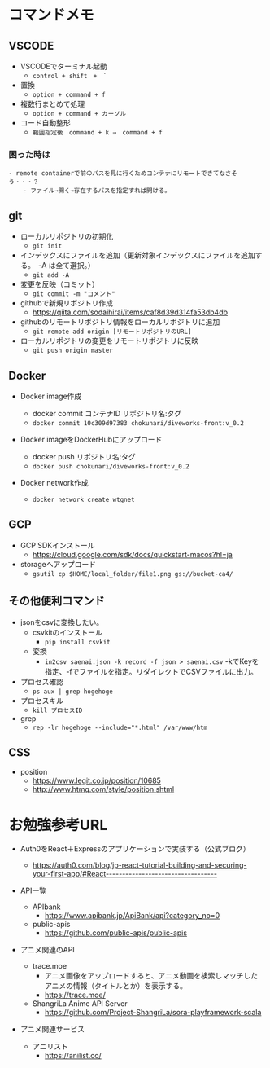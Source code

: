 # コマンドメモ
## VSCODE
- VSCODEでターミナル起動
    - ``control + shift　+　` ``
- 置換
    - `option + command + f`
- 複数行まとめて処理
    - `option + command + カーソル`
- コード自動整形
    - `範囲指定後　command + k →　command + f`
### 困った時は
    - remote containerで前のパスを見に行くためコンテナにリモートできてなさそう・・・？
        - ファイル→開く→存在するパスを指定すれば開ける。

## git
- ローカルリポジトリの初期化
    - `git init`
- インデックスにファイルを追加（更新対象インデックスにファイルを追加する。　-A は全て選択。）
    - `git add -A`
- 変更を反映（コミット）
    - `git commit -m "コメント"`
- githubで新規リポジトリ作成
    - https://qiita.com/sodaihirai/items/caf8d39d314fa53db4db
- githubのリモートリポジトリ情報をローカルリポジトリに追加
    - `git remote add origin [リモートリポジトリのURL]`
- ローカルリポジトリの変更をリモートリポジトリに反映
    - `git push origin master`

## Docker
- Docker image作成
    - docker commit コンテナID リポジトリ名:タグ
    - `docker commit 10c309d97383 chokunari/diveworks-front:v_0.2`

- Docker imageをDockerHubにアップロード
    - docker push リポジトリ名:タグ
    - `docker push chokunari/diveworks-front:v_0.2`
- Docker network作成
    - `docker network create wtgnet`

## GCP
- GCP SDKインストール
    - https://cloud.google.com/sdk/docs/quickstart-macos?hl=ja
- storageへアップロード
    - `gsutil cp $HOME/local_folder/file1.png gs://bucket-ca4/`

## その他便利コマンド
- jsonをcsvに変換したい。
    - csvkitのインストール
        - `pip install csvkit`
    - 変換
        - `in2csv saenai.json -k record -f json > saenai.csv`
        -kでKeyを指定、-fでファイルを指定。リダイレクトでCSVファイルに出力。
- プロセス確認
    - `ps aux | grep hogehoge`
- プロセスキル
    - `kill プロセスID`
- grep
    - `rep -lr hogehoge --include="*.html" /var/www/htm`

## CSS
- position
    - https://www.legit.co.jp/position/10685
    - http://www.htmq.com/style/position.shtml
    

# お勉強参考URL
- Auth0をReact＋Expressのアプリケーションで実装する（公式ブログ）
    - https://auth0.com/blog/jp-react-tutorial-building-and-securing-your-first-app/#React----------------------------------

- API一覧
    - APIbank
        - https://www.apibank.jp/ApiBank/api?category_no=0
    - public-apis
        - https://github.com/public-apis/public-apis

- アニメ関連のAPI
    - trace.moe
        - アニメ画像をアップロードすると、アニメ動画を検索しマッチしたアニメの情報（タイトルとか）を表示する。
        - https://trace.moe/
    - ShangriLa Anime API Server
        - https://github.com/Project-ShangriLa/sora-playframework-scala

- アニメ関連サービス
    - アニリスト
        - https://anilist.co/